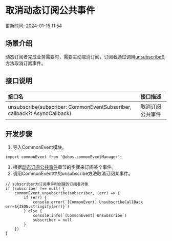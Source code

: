# 取消动态订阅公共事件

更新时间: 2024-01-15 11:54

## 场景介绍

动态订阅者完成业务需要时，需要主动取消订阅，订阅者通过调用[unsubscribe()](https://developer.harmonyos.com/cn/docs/documentation/doc-references-V3/js-apis-commoneventmanager-0000001427902640-V3#ZH-CN_TOPIC_0000001574088313__commoneventmanagerunsubscribe)方法取消订阅事件。

## 接口说明

| 接口名                                                                   | 接口描述         |
| :------------------------------------------------------------------------- | :----------------- |
| unsubscribe(subscriber: CommonEventSubscriber, callback?: AsyncCallback) | 取消订阅公共事件 |

## 开发步骤

1. 导入CommonEvent模块。

```
import commonEvent from '@ohos.commonEventManager';
```

1. 根据[动态订阅公共事件](https://developer.harmonyos.com/cn/docs/documentation/doc-guides-V3/common-event-subscription-0000001544583897-V3)章节的步骤来订阅某个事件。
2. 调用CommonEvent中的unsubscribe方法取消订阅某事件。
```
// subscriber为订阅事件时创建的订阅者对象
if (subscriber !== null) {
    commonEvent.unsubscribe(subscriber, (err) => {
        if (err) {
            console.error(`[CommonEvent] UnsubscribeCallBack err=${JSON.stringify(err)}`)
        } else {
            console.info(`[CommonEvent] Unsubscribe`)
            subscriber = null
        }
    })
}
```


